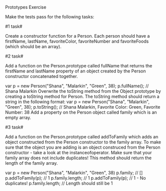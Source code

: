 Prototypes Exercise

Make the tests pass for the following tasks:

#1 task#

Create a constructor function for a Person. Each person should have a firstName, lastName, favoriteColor, favoriteNumber and favoriteFoods (which should be an array).

#2 task#

Add a function on the Person.prototype called fullName that returns the firstName and lastName property of an object created by the Person constructor concatenated together.

var p = new Person("Shana", "Malarkin", "Green", 38);
p.fullName(); // Shana Malarkin
Overwrite the toString method from the Object prototype by creating a toString method for Person. The toString method should return a string in the following format:
var p = new Person("Shana", "Malarkin", "Green", 38);
p.toString(); // Shana Malarkin, Favorite Color: Green, Favorite Number: 38
Add a property on the Person object called family which is an empty array.

#3 task#

Add a function on the Person.prototype called addToFamily which adds an object constructed from the Person constructor to the family array. To make sure that the object you are adding is an object construced from the Person constructor - take a look at the instanceofoperator. Make sure that your family array does not include duplicates! This method should return the length of the family array.

var p = new Person("Shana", "Malarkin", "Green", 38) 
p.family; // []
p.addToFamily(p); // 1
p.family.length; // 1
p.addToFamily(p); // 1 - No duplicates!
p.family.length; // Length should still be 1
